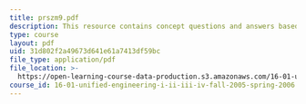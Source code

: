 ```yaml
---
title: prszm9.pdf
description: This resource contains concept questions and answers based on reaction forces.
type: course
layout: pdf
uid: 31d802f2a49673d641e61a7413df59bc
file_type: application/pdf
file_location: >-
  https://open-learning-course-data-production.s3.amazonaws.com/16-01-unified-engineering-i-ii-iii-iv-fall-2005-spring-2006/31d802f2a49673d641e61a7413df59bc_prszm9.pdf
course_id: 16-01-unified-engineering-i-ii-iii-iv-fall-2005-spring-2006
---
```

